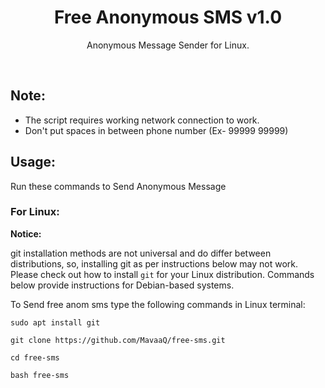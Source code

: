 <h1 align="center">Free Anonymous SMS v1.0</h1>
<p align="center">Anonymous Message Sender for Linux.</p><br>

## Note:

- The script requires working network connection to work.
- Don't put spaces in between phone number (Ex- 99999 99999)

## Usage:

Run these commands to Send Anonymous Message

### For Linux:

**Notice:** 

git installation methods are not universal and do differ between distributions,
so, installing git as per instructions below may not work.
Please check out how to install `git` for your Linux distribution.
Commands below provide instructions for Debian-based systems.

To Send free anom sms type the following commands in Linux terminal:
```
sudo apt install git
```
```
git clone https://github.com/MavaaQ/free-sms.git
```
```
cd free-sms
```
```
bash free-sms
```

